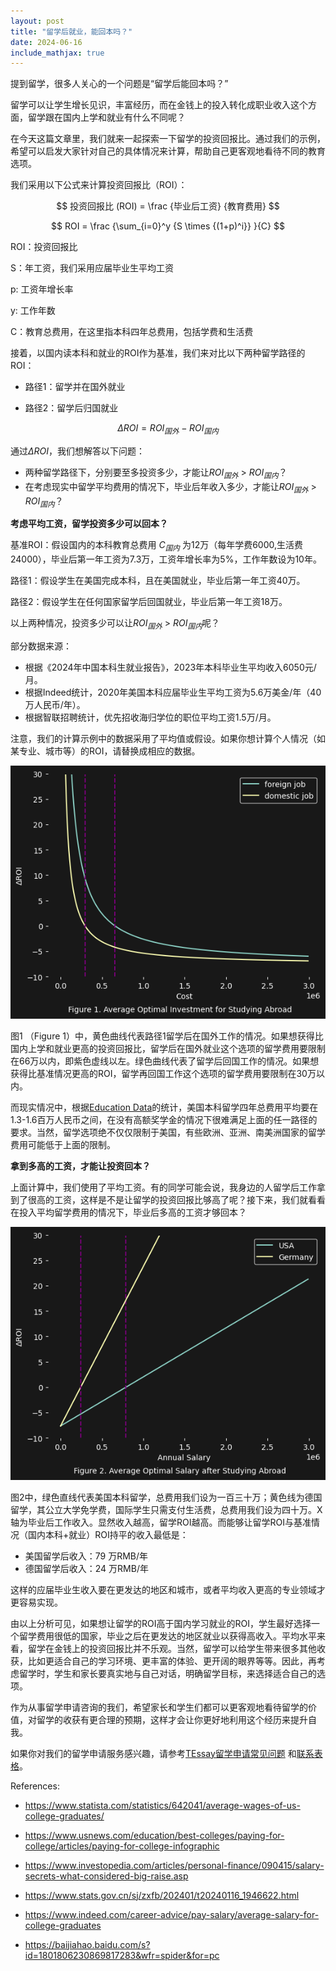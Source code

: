 ```yaml
---
layout: post
title: "留学后就业，能回本吗？"
date: 2024-06-16
include_mathjax: true
---
```

提到留学，很多人关心的一个问题是“留学后能回本吗？” 

留学可以让学生增长见识，丰富经历，而在金钱上的投入转化成职业收入这个方面，留学跟在国内上学和就业有什么不同呢？

在今天这篇文章里，我们就来一起探索一下留学的投资回报比。通过我们的示例，希望可以启发大家针对自己的具体情况来计算，帮助自己更客观地看待不同的教育选项。

我们采用以下公式来计算投资回报比（ROI）：

$$
投资回报比 (ROI) = \frac {毕业后工资} {教育费用}
$$

$$
ROI = \frac {\sum_{i=0}^y {S \times {(1+p)^i}} }{C}
$$

ROI：投资回报比

S：年工资，我们采用应届毕业生平均工资

p: 工资年增长率

y: 工作年数

C：教育总费用，在这里指本科四年总费用，包括学费和生活费

接着，以国内读本科和就业的ROI作为基准，我们来对比以下两种留学路径的ROI：

+ 路径1：留学并在国外就业
  
+ 路径2：留学后归国就业
  
$$
\Delta{ROI} = ROI_{国外} - ROI_{国内}
$$

通过$\Delta{ROI}$，我们想解答以下问题：

+ 两种留学路径下，分别要至多投资多少，才能让$ROI_{国外}$ > $ROI_{国内}$？
+ 在考虑现实中留学平均费用的情况下，毕业后年收入多少，才能让$ROI_{国外}$ > $ROI_{国内}$？

**考虑平均工资，留学投资多少可以回本？**

基准ROI：假设国内的本科教育总费用 $C_{国内}$ 为12万（每年学费6000,生活费24000），毕业后第一年工资为7.3万，工资年增长率为5%，工作年数设为10年。

路径1：假设学生在美国完成本科，且在美国就业，毕业后第一年工资40万。

路径2：假设学生在任何国家留学后回国就业，毕业后第一年工资18万。

以上两种情况，投资多少可以让$ROI_{国外}$ > $ROI_{国内}$呢？

部分数据来源：

+ 根据《2024年中国本科生就业报告》，2023年本科毕业生平均收入6050元/月。
+ 根据Indeed统计，2020年美国本科应届毕业生平均工资为5.6万美金/年（40万人民币/年）。
+ 根据智联招聘统计，优先招收海归学位的职位平均工资1.5万/月。
  

注意，我们的计算示例中的数据采用了平均值或假设。如果你想计算个人情况（如某专业、城市等）的ROI，请替换成相应的数据。


    
![png](/assets/images/2024-06-16-can-you-get-the-investment-back-after-stuying-abroad_files/2024-06-16-can-you-get-the-investment-back-after-stuying-abroad_4_0.png)
    


图1 （Figure 1）中，黄色曲线代表路径1留学后在国外工作的情况。如果想获得比国内上学和就业更高的投资回报比，留学后在国外就业这个选项的留学费用要限制在66万以内，即紫色虚线以左。绿色曲线代表了留学后回国工作的情况。如果想获得比基准情况更高的ROI，留学再回国工作这个选项的留学费用要限制在30万以内。

而现实情况中，根据[Education Data](https://educationdata.org/average-cost-of-college)的统计，美国本科留学四年总费用平均要在1.3-1.6百万人民币之间，在没有高额奖学金的情况下很难满足上面的任一路径的要求。当然，留学选项绝不仅仅限制于美国，有些欧洲、亚洲、南美洲国家的留学费用可能低于上面的限制。

**拿到多高的工资，才能让投资回本？**

上面计算中，我们使用了平均工资。有的同学可能会说，我身边的人留学后工作拿到了很高的工资，这样是不是让留学的投资回报比够高了呢？接下来，我们就看看在投入平均留学费用的情况下，毕业后多高的工资才够回本？
  


    
![png](/assets/images/2024-06-16-can-you-get-the-investment-back-after-stuying-abroad_files/2024-06-16-can-you-get-the-investment-back-after-stuying-abroad_7_0.png)
    


图2中，绿色直线代表美国本科留学，总费用我们设为一百三十万；黄色线为德国留学，其公立大学免学费，国际学生只需支付生活费，总费用我们设为四十万。X轴为毕业后工作收入。显然收入越高，留学ROI越高。而能够让留学ROI与基准情况（国内本科+就业）ROI持平的收入最低是：

+ 美国留学后收入：79 万RMB/年
+ 德国留学后收入：24 万RMB/年

这样的应届毕业生收入要在更发达的地区和城市，或者平均收入更高的专业领域才更容易实现。

由以上分析可见，如果想让留学的ROI高于国内学习就业的ROI，学生最好选择一个留学费用很低的国家，毕业之后在更发达的地区就业以获得高收入。平均水平来看，留学在金钱上的投资回报比并不乐观。当然，留学可以给学生带来很多其他收获，比如更适合自己的学习环境、更丰富的体验、更开阔的眼界等等。因此，再考虑留学时，学生和家长要真实地与自己对话，明确留学目标，来选择适合自己的选项。

作为从事留学申请咨询的我们，希望家长和学生们都可以更客观地看待留学的价值，对留学的收获有更合理的预期，这样才会让你更好地利用这个经历来提升自我。

如果你对我们的留学申请服务感兴趣，请参考[TEssay留学申请常见问题](https://tessay.org/blog/2024/04/02/faq) 和[联系表格](https://tessay.org/parley/)。

References:

+ https://www.statista.com/statistics/642041/average-wages-of-us-college-graduates/

+ https://www.usnews.com/education/best-colleges/paying-for-college/articles/paying-for-college-infographic

+ https://www.investopedia.com/articles/personal-finance/090415/salary-secrets-what-considered-big-raise.asp

+ https://www.stats.gov.cn/sj/zxfb/202401/t20240116_1946622.html
  
+ https://www.indeed.com/career-advice/pay-salary/average-salary-for-college-graduates

+ https://baijiahao.baidu.com/s?id=1801806230869817283&wfr=spider&for=pc
